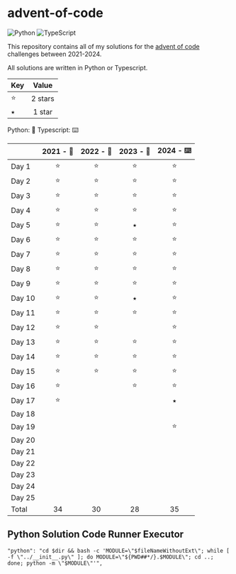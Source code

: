 # advent-of-code

![Python](https://img.shields.io/badge/python-3670A0?style=for-the-badge&logo=python&logoColor=ffdd54) ![TypeScript](https://img.shields.io/badge/typescript-%23007ACC.svg?style=for-the-badge&logo=typescript&logoColor=white)

This repository contains all of my solutions for the [advent of code](https://adventofcode.com/) challenges between 2021-2024.

All solutions are written in Python or Typescript.

| Key |  Value  |
| --- | :-----: |
| ⭐  | 2 stars |
| ⭑   | 1 star  |

Python: 🐍 Typescript: ⌨️

|        | 2021 - 🐍 | 2022 - 🐍 | 2023 - 🐍 | 2024 - ⌨️ |
| ------ | :-------: | :-------: | :-------: | :-------: |
| Day 1  |    ⭐     |    ⭐     |    ⭐     |    ⭐     |
| Day 2  |    ⭐     |    ⭐     |    ⭐     |    ⭐     |
| Day 3  |    ⭐     |    ⭐     |    ⭐     |    ⭐     |
| Day 4  |    ⭐     |    ⭐     |    ⭐     |    ⭐     |
| Day 5  |    ⭐     |    ⭐     |     ⭑     |    ⭐     |
| Day 6  |    ⭐     |    ⭐     |    ⭐     |    ⭐     |
| Day 7  |    ⭐     |    ⭐     |    ⭐     |    ⭐     |
| Day 8  |    ⭐     |    ⭐     |    ⭐     |    ⭐     |
| Day 9  |    ⭐     |    ⭐     |    ⭐     |    ⭐     |
| Day 10 |    ⭐     |    ⭐     |     ⭑     |    ⭐     |
| Day 11 |    ⭐     |    ⭐     |    ⭐     |    ⭐     |
| Day 12 |    ⭐     |    ⭐     |           |    ⭐     |
| Day 13 |    ⭐     |    ⭐     |    ⭐     |    ⭐     |
| Day 14 |    ⭐     |    ⭐     |    ⭐     |    ⭐     |
| Day 15 |    ⭐     |    ⭐     |    ⭐     |    ⭐     |
| Day 16 |    ⭐     |           |    ⭐     |    ⭐     |
| Day 17 |    ⭐     |           |           |     ⭑     |
| Day 18 |           |           |           |           |
| Day 19 |           |           |           |    ⭐     |
| Day 20 |           |           |           |           |
| Day 21 |           |           |           |           |
| Day 22 |           |           |           |           |
| Day 23 |           |           |           |           |
| Day 24 |           |           |           |           |
| Day 25 |           |           |           |           |
| Total  |    34     |    30     |    28     |    35     |

## Python Solution Code Runner Executor

```
"python": "cd $dir && bash -c 'MODULE=\"$fileNameWithoutExt\"; while [ -f \"../__init__.py\" ]; do MODULE=\"${PWD##*/}.$MODULE\"; cd ..; done; python -m \"$MODULE\"'",
```
